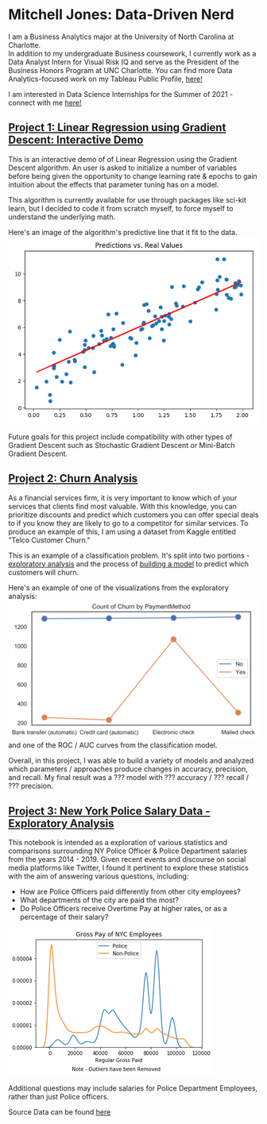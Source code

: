 # Mitchell Jones: Data-Driven Nerd
I am a Business Analytics major at the University of North Carolina at Charlotte. <br>
In addition to my undergraduate Business coursework, I currently work as a Data Analyst Intern for Visual Risk IQ and serve as the President of the Business Honors Program at UNC Charlotte. 
You can find more Data Analytics-focused work on my Tableau Public Profile, [here!](https://public.tableau.com/profile/mitchell.jones#!/?newProfile=&activeTab=0)

I am interested in Data Science Internships for the Summer of 2021 - connect with me [here!](https://www.linkedin.com/in/mitchelljones49/)

## [Project 1: Linear Regression using Gradient Descent: Interactive Demo](https://github.com/mitchell-jones/lin-reg)
This is an interactive demo of of Linear Regression using the Gradient Descent algorithm.
An user is asked to initialize a number of variables before being given the opportunity to change learning rate & epochs to gain intuition about the effects that parameter tuning has on a model.

This algorithm is currently available for use through packages like sci-kit learn, but I decided to code it from scratch myself, to force myself to understand the underlying math.

Here's an image of the algorithm's predictive line that it fit to the data.
![](/images/linreg-plot-output.png)

Future goals for this project include compatibility with other types of Gradient Descent such as Stochastic Gradient Descent or Mini-Batch Gradient Descent.

## [Project 2: Churn Analysis](https://github.com/mitchell-jones/DS-Incubator-2020)
As a financial services firm, it is very important to know which of your services that clients find most valuable. With this knowledge, you can prioritize discounts and predict which customers you can offer special deals to if you know they are likely to go to a competitor for similar services. To produce an example of this, I am using a dataset from Kaggle entitled "Telco Customer Churn."

This is an example of a classification problem. It's split into two portions - [exploratory analysis](https://github.com/mitchell-jones/churn-analysis/blob/master/Customer%20Churn%20EDA.ipynb) and the process of [building a model]() to predict which customers will churn.

Here's an example of one of the visualizations from the exploratory analysis:
![](/images/churnanalysisPaymentMethod.svg)
and one of the ROC / AUC curves from the classification model.

Overall, in this project, I was able to build a variety of models and analyzed which parameters / approaches produce changes in accuracy, precision, and recall. My final result was a ??? model with ??? accuracy / ??? recall / ??? precision.


## [Project 3: New York Police Salary Data - Exploratory Analysis](https://github.com/mitchell-jones/ny-police-data)
This notebook is intended as a exploration of various statistics and comparisons surrounding NY Police Officer & Police Department salaries from the years 2014 - 2019. Given recent events and discourse on social media platforms like Twitter, I found it pertinent to explore these statistics with the aim of answering various questions, including:

* How are Police Officers paid differently from other city employees?
* What departments of the city are paid the most?
* Do Police Officers receive Overtime Pay at higher rates, or as a percentage of their salary?

![](/images/gross-pay-police-data.png)

Additional questions may include salaries for Police Department Employees, rather than just Police officers.

Source Data can be found [here](https://data.cityofnewyork.us/City-Government/Citywide-Payroll-Data-Fiscal-Year-/k397-673e)
